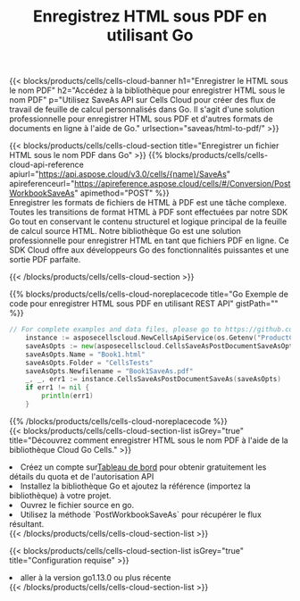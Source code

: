 ﻿---
title:  Enregistrez HTML sous PDF en utilisant Go
description:  Utilisation du SDK Cloud Aspose.Cells pour Go pour enregistrer le fichier au format HTML en tant que fichier au format PDF.
kwords: Excel, Save HTML as PDF, REST, Go
howto: How to save HTML as PDF using Aspose.Cells Cloud Go library.
---
{{< blocks/products/cells/cells-cloud-banner h1="Enregistrer le HTML sous le nom PDF" h2="Accédez à la bibliothèque pour enregistrer HTML sous le nom PDF" p="Utilisez SaveAs API sur Cells Cloud pour créer des flux de travail de feuille de calcul personnalisés dans Go. Il s\'agit d\'une solution professionnelle pour enregistrer HTML sous PDF et d\'autres formats de documents en ligne à l\'aide de Go." urlsection="saveas/html-to-pdf/" >}}

{{< blocks/products/cells/cells-cloud-section title="Enregistrer un fichier HTML sous le nom PDF dans Go" >}}
{{% blocks/products/cells/cells-cloud-api-reference apiurl="https://api.aspose.cloud/v3.0/cells/{name}/SaveAs" apireferenceurl="https://apireference.aspose.cloud/cells/#/Conversion/PostWorkbookSaveAs" apimethod="POST" %}}
<br/>
Enregistrer les formats de fichiers de HTML à PDF est une tâche complexe. Toutes les transitions de format HTML à PDF sont effectuées par notre SDK Go tout en conservant le contenu structurel et logique principal de la feuille de calcul source HTML. Notre bibliothèque Go est une solution professionnelle pour enregistrer HTML en tant que fichiers PDF en ligne. Ce SDK Cloud offre aux développeurs Go des fonctionnalités puissantes et une sortie PDF parfaite.

{{< /blocks/products/cells/cells-cloud-section >}}

{{% blocks/products/cells/cells-cloud-noreplacecode title="Go Exemple de code pour enregistrer HTML sous PDF en utilisant REST API" gistPath="" %}}
  
```go
// For complete examples and data files, please go to https://github.com/aspose-cells-cloud/aspose-cells-cloud-go/
    instance := asposecellscloud.NewCellsApiService(os.Getenv("ProductClientId"), os.Getenv("ProductClientSecret"))
    saveAsOpts := new(asposecellscloud.CellsSaveAsPostDocumentSaveAsOpts)
    saveAsOpts.Name = "Book1.html"
    saveAsOpts.Folder = "CellsTests"
    saveAsOpts.Newfilename = "Book1SaveAs.pdf"
    _, _, err1 := instance.CellsSaveAsPostDocumentSaveAs(saveAsOpts)
    if err1 != nil {
	    println(err1)
    }
```
  
{{% /blocks/products/cells/cells-cloud-noreplacecode %}}
<br/>
{{< blocks/products/cells/cells-cloud-section-list isGrey="true" title="Découvrez comment enregistrer HTML sous le nom PDF à l\'aide de la bibliothèque Cloud Go Cells." >}}
<li> Créez un compte sur<a href="https://dashboard.aspose.cloud/">Tableau de bord</a> pour obtenir gratuitement les détails du quota et de l'autorisation API</li>
<li>Installez la bibliothèque Go et ajoutez la référence (importez la bibliothèque) à votre projet.</li>
<li>Ouvrez le fichier source en go.</li>
<li>Utilisez la méthode `PostWorkbookSaveAs` pour récupérer le flux résultant.</li>
{{< /blocks/products/cells/cells-cloud-section-list >}}

{{< blocks/products/cells/cells-cloud-section-list isGrey="true" title="Configuration requise" >}}
<li>aller à la version go1.13.0 ou plus récente</li>
{{< /blocks/products/cells/cells-cloud-section-list >}}
